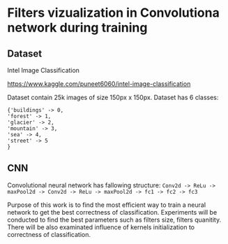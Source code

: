 # Filters vizualization in Convolutiona network during training

## Dataset

Intel Image Classification

https://www.kaggle.com/puneet6060/intel-image-classification

Dataset contain 25k images of size 150px x 150px. Dataset has 6 classes:

```
{'buildings' -> 0,
'forest' -> 1,
'glacier' -> 2,
'mountain' -> 3,
'sea' -> 4,
'street' -> 5
}
```

## CNN

Convolutional neural network has fallowing structure: `Conv2d -> ReLu -> maxPool2d -> Conv2d -> ReLu -> maxPool2d -> fc1 -> fc2 -> fc3`

Purpose of this work is to find the most efficient way to train a neural network to get the best correctness of classification.
Experiments will be conducted to find the best parameters such as filters size, filters quanitity.
There will be also examinated influence of kernels initialization to correctness of classification.
